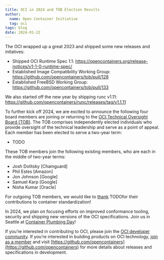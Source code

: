 ```yaml
---
title: OCI in 2024 and TOB Election Results
author:
  name: Open Container Initiative
  tag: oci
tags: blog
date: 2024-01-22
---
```


The OCI wrapped up a great 2023 and shipped some new releases and initatives:

* Shipped OCI Runtime Spec 1.1: https://opencontainers.org/release-notices/v1-1-0-runtime-spec/ 
* Established Image Compatibility Working Group: https://github.com/opencontainers/tob/pull/128
* Established FreeBSD Working Group: https://github.com/opencontainers/tob/pull/133

We also started off the new year by shipping runc v1.11:
https://github.com/opencontainers/runc/releases/tag/v1.1.11

To further kick off 2024, we are excited to announce the following four board members are joining or returning to the [OCI Technical Oversight Board (TOB)](https://opencontainers.org/about/tob). The TOB comprises independently elected individuals who provide oversight of the technical leadership and serve as a point of appeal. Each member has been elected to serve a two-year term:

* TODO

These TOB members join the following existing members, who are each in the middle of two-year terms:

* Josh Dolitsky [Chainguard]
* Phil Estes [Amazon]
* Jon Johnson [Google]
* Samuel Karp [Google]
* Nisha Kumar [Oracle]

For outgoing TOB members, we would like to [thank](https://github.com/opencontainers/tob/blob/main/EMERITUS.md) TODOfor their contributions to container standardization!

In 2024, we plan on focusing efforts on improved conformance tooling, security and shipping new versions of the OCI specifications. Join us in Seattle at [Container Plumbing Day](https://events.linuxfoundation.org/container-plumbing-days/)!

If you’re interested in contributing to OCI, please join the [OCI developer community](https://opencontainers.org/community). If you’re interested in building products on OCI technology, [join as a member](https://opencontainers.org/join) and visit [https://github.com/opencontainers](https://github.com/opencontainers) for more details about releases and specifications in development.

